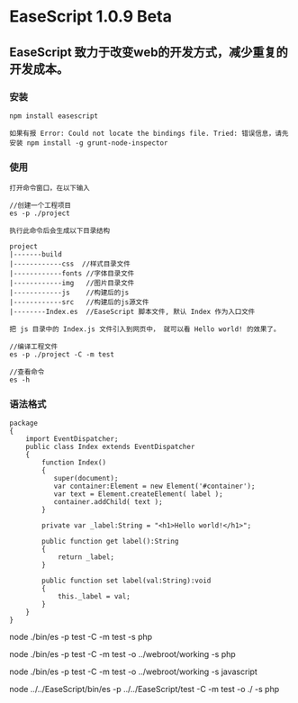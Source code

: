# EaseScript 1.0.9 Beta

## EaseScript 致力于改变web的开发方式，减少重复的开发成本。

### 安装
```
npm install easescript

如果有报 Error: Could not locate the bindings file. Tried: 错误信息，请先安装 npm install -g grunt-node-inspector

```

### 使用
```
打开命令窗口，在以下输入

//创建一个工程项目
es -p ./project

执行此命令后会生成以下目录结构

project
|-------build
|------------css  //样式目录文件
|------------fonts //字体目录文件
|------------img   //图片目录文件
|------------js    //构建后的js
|------------src   //构建后的js源文件
|--------Index.es  //EaseScript 脚本文件, 默认 Index 作为入口文件

把 js 目录中的 Index.js 文件引入到网页中， 就可以看 Hello world! 的效果了。

//编译工程文件
es -p ./project -C -m test

//查看命令
es -h
```

### 语法格式
```
package
{
    import EventDispatcher;
	public class Index extends EventDispatcher
	{
        function Index()
        {
           super(document);
           var container:Element = new Element('#container');
           var text = Element.createElement( label );
           container.addChild( text );
        }

        private var _label:String = "<h1>Hello world!</h1>";

        public function get label():String
        {
            return _label;
        }

        public function set label(val:String):void
        {
            this._label = val;
        }
	}
}

```
node ./bin/es -p test -C -m test -s php

node ./bin/es -p test -C -m test -o ../webroot/working -s php

node ./bin/es -p test -C -m test -o ../webroot/working -s javascript

node ../../EaseScript/bin/es -p ../../EaseScript/test -C -m test -o ./ -s php
